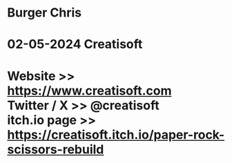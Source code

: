 Burger Chris
============
02-05-2024
Creatisoft
====================================
Website >> https://www.creatisoft.com
<br>
Twitter / X >> @creatisoft
<br>
itch.io page >> https://creatisoft.itch.io/paper-rock-scissors-rebuild
====================================
